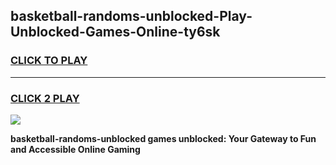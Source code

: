 
## basketball-randoms-unblocked-Play-Unblocked-Games-Online-ty6sk
<h3>
<a href="https://premium76.site?title=basketball-randoms-unblocked&ref=25A">CLICK TO PLAY</a></h3>
<hr>

<h3>
<a href="https://premium76.site?title=basketball-randoms-unblocked&ref=25A">CLICK 2 PLAY</a>
  
</h3>

<a href="https://premium76.site?title=basketball-randoms-unblocked&ref=25A"><img src="https://clearcache.store/games.png"></a>


**basketball-randoms-unblocked games unblocked: Your Gateway to Fun and Accessible Online Gaming**
